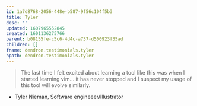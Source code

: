 ```yaml
---
id: 1a7d8768-2056-448e-b587-9f56c104f5b3
title: Tyler
desc: ''
updated: 1607965552845
created: 1601136275766
parent: b08155fe-c5c6-4d4c-a737-d500923f35ad
children: []
fname: dendron.testimonials.tyler
hpath: dendron.testimonials.tyler
---
```

> The last time I felt excited about learning a tool like this was when I started learning vim... it has never stopped and I suspect my usage of this tool will evolve similarly.

- Tyler Nieman, Software engineeer/Illustrator

